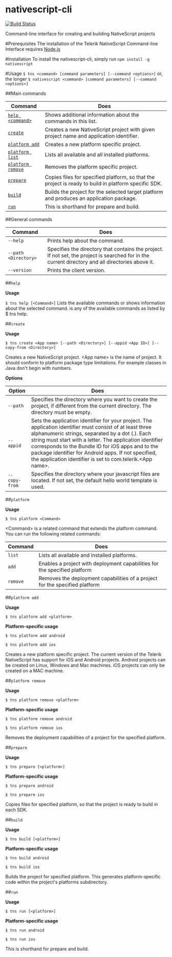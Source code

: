 nativescript-cli
================
[![Build Status](https://travis-ci.org/NativeScript/nativescript-cli.svg?branch=build)](https://travis-ci.org/NativeScript/nativescript-cli)

Command-line interface for creating and building NativeScript projects

#Prerequisites
The installation of the Telerik NativeScript Command-line Interface requires [Node.js](http://nodejs.org/)

#Installation
To install the nativescript-cli, simply run
`npm install -g nativescript`

#Usage
`$ tns <command> [command parameters] [--command <options>]`
or, the longer
`$ nativescript <command> [command parameters] [--command <options>]`

##Main commands

| Command | Does |
| ------- | ---- |
| [`help <command>`](#helpcommand) | Shows additional information about the commands in this list. |
|[`create`](#createcommand) | Creates a new NativeScript project with given project name and application identifier. |
|[`platform add`](#platformaddcommand) | Creates a new platform specific project. |
|[`platform list`](#platformlistcommand) | Lists all available and all installed platforms. |
|[`platform remove`](#platformremovecommand) | Removes the platform specific project. |
|[`prepare`](#preparecommand) | Copies files for specified platform, so that the project is ready to build in platform specific SDK. |
|[`build`](#buildcommand) | Builds the project for the selected target platform and produces an application package. |
|[`run`](#runcommand)| This is shorthand for prepare and build. |

##General commands

| Command | Does |
| ------ | ---- |
| `--help` | Prints help about the command. |
| `--path <Directory>` | Specifies the directory that contains the project. If not set, the project is searched for in the current directory and all directories above it. |
| `--version` | Prints the client version.|

##`help`<a name="helpcommand"></a>

**Usage**

`$ tns help [<Command>]`
Lists the available commands or shows information about the selected command.
<Command> is any of the available commands as listed by $ tns help.

##`create`<a name="createcommand"></a>

**Usage**

 `$ tns create <App name> [--path <Directory>] [--appid <App ID>] [--copy-from <Directory>]`

Creates a new NativeScript project.
&lt;App name> is the name of project. It should conform to platform package type limitations. For example classes in Java don't begin with numbers.

**Options**

| Option | Does |
| ------ | ---- |
| `--path` | Specifies the directory where you want to create the project, if different from the current directory. The directory must be empty. |
| `--appid` | Sets the application identifier for your project. The application identifier must consist of at least three alphanumeric strings, separated by a dot (.). Each string must start with a letter. The application identifier corresponds to the Bundle ID for iOS apps and to the package identifier for Android apps. If not specified, the application identifier is set to com.telerik.&lt;App name>. |
| `--copy-from` | Specifies the directory where your javascript files are located. If not set, the default hello world template is used. |

##`platform`

**Usage**

`$ tns platform <Command>`

&lt;Command> is a related command that extends the platform command. You can run the following related commands:

| Command | Does |
| ------- | ---- |
| `list` | Lists all available and installed platforms. |
| `add` | Enables a project with deployment capabilities for the specified platform |
| `remove` | Removes the deployment capabilities of a project for the specified platform|

##`platform add`<a name="platformaddcommand"></a>

**Usage**

`$ tns platform add <platform>`

**Platform-specific usage**

`$ tns platform add android`

`$ tns platform add ios`

Creates a new platform specific project. The current version of the Telerik NativeScript has support for iOS and Android projects.
Android projects can be created on Linux, Windows and Mac machines. iOS projects can only be created on a MAC machine.

##`platform remove`<a name="platformremovecommand"></a>

**Usage**

`$ tns platform remove <platform>`

**Platform-specific usage**

`$ tns platform remove android`

`$ tns platform remove ios`

Removes the deployment capabilities of a project for the specified platform.

##`prepare`<a name="preparecommand"></a>

**Usage**

`$ tns prepare [<platform>]`

**Platform-specific usage**

`$ tns prepare android`

`$ tns prepare ios`

Copies files for specified platform, so that the project is ready to build in each SDK.

##`build`<a name="buildcommand"></a>

**Usage**

`$ tns build [<platform>]`

**Platform-specific usage**

`$ tns build android`

`$ tns build ios`

Builds the project for specified platform. This generates platform-specific code within the project's platforms subdirectory.

##`run`<a name="runcommand"></a>

**Usage**

`$ tns run [<platform>]`

**Platform-specific usage**

`$ tns run android`

`$ tns run ios`

This is shorthand for prepare and build.
